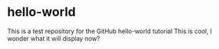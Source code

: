 # hello-world
This is a test repository for the GitHub hello-world tutorial
This is cool, I wonder what it will display now?
